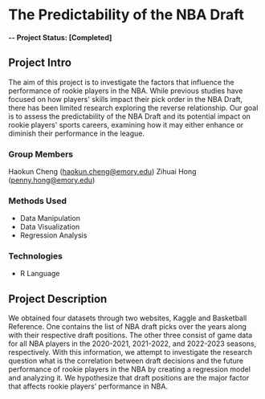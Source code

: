 # The Predictability of the NBA Draft

#### -- Project Status: [Completed]

## Project Intro
The aim of this project is to investigate the factors that influence the performance of rookie players in the NBA. While previous studies have focused on how players' skills impact their pick order in the NBA Draft, there has been limited research exploring the reverse relationship. Our goal is to assess the predictability of the NBA Draft and its potential impact on rookie players' sports careers, examining how it may either enhance or diminish their performance in the league.

### Group Members
Haokun Cheng (haokun.cheng@emory.edu)
Zihuai Hong (penny.hong@emory.edu)

### Methods Used
* Data Manipulation
* Data Visualization
* Regression Analysis 

### Technologies
* R Language 

## Project Description
We obtained four datasets through two websites, Kaggle and Basketball Reference. One contains the list of NBA draft picks over the years along with their respective draft positions. The other three consist of game data for all NBA players in the 2020-2021, 2021-2022, and 2022-2023 seasons, respectively. With this information, we attempt to investigate the research question what is the correlation between draft decisions and the future performance of rookie players in the NBA by creating a regression model and analyzing it. We hypothesize that draft positions are the major factor that affects rookie players’ performance in NBA.
